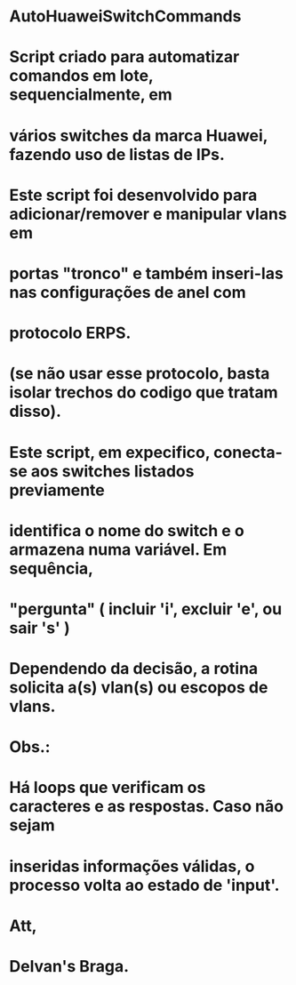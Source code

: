 # AutoHuaweiSwitchCommands

# Script criado para automatizar comandos em lote, sequencialmente, em
# vários switches da marca Huawei, fazendo uso de listas de IPs.

# Este script foi desenvolvido para adicionar/remover e manipular vlans em
# portas "tronco" e também inseri-las nas configurações de anel com
# protocolo ERPS.
# (se não usar esse protocolo, basta isolar trechos do codigo que tratam disso).

# Este script, em expecifico, conecta-se aos switches listados previamente
# identifica o nome do switch e o armazena numa variável. Em sequência,
# "pergunta" ( incluir 'i', excluir 'e', ou sair 's' )
# Dependendo da decisão, a rotina solicita a(s) vlan(s) ou escopos de vlans.
# Obs.:
# Há loops que verificam os caracteres e as respostas. Caso não sejam
# inseridas informações válidas, o processo volta ao estado de 'input'.

# Att, 
# Delvan's Braga.
